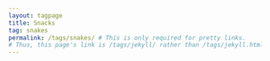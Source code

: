 ```yaml
---
layout: tagpage
title: Snacks
tag: snakes
permalink: /tags/snakes/ # This is only required for pretty links.
# Thus, this page's link is /tags/jekyll/ rather than /tags/jekyll.html
---
```

